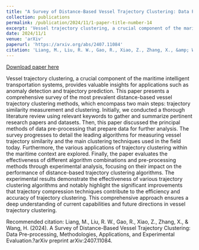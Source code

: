 ```yaml
---
title: "A Survey of Distance-Based Vessel Trajectory Clustering: Data Pre-processing, Methodologies, Applications, and Experimental Evaluation"
collection: publications
permalink: /publication/2024/11/1-paper-title-number-14
excerpt: 'Vessel trajectory clustering, a crucial component of the maritime intelligent transportation systems, provides valuable insights for applications such as anomaly detection and trajectory prediction. This paper presents a comprehensive survey of the most prevalent distance-based vessel trajectory clustering methods, which encompass two main steps: trajectory similarity measurement and clustering. Initially, we conducted a thorough literature review using relevant keywords to gather and summarize pertinent research papers and datasets. Then, this paper discussed the principal methods of data pre-processing that prepare data for further analysis. The survey progresses to detail the leading algorithms for measuring vessel trajectory similarity and the main clustering techniques used in the field today. Furthermore, the various applications of trajectory clustering within the maritime context are explored. Finally, the paper evaluates the effectiveness of different algorithm combinations and pre-processing methods through experimental analysis, focusing on their impact on the performance of distance-based trajectory clustering algorithms. The experimental results demonstrate the effectiveness of various trajectory clustering algorithms and notably highlight the significant improvements that trajectory compression techniques contribute to the efficiency and accuracy of trajectory clustering. This comprehensive approach ensures a deep understanding of current capabilities and future directions in vessel trajectory clustering.'
date: 2024/11/1
venue: 'arXiv'
paperurl: 'https://arxiv.org/abs/2407.11084'
citation: 'Liang, M., Liu, R. W., Gao, R., Xiao, Z., Zhang, X., &amp; Wang, H. (2024). A Survey of Distance-Based Vessel Trajectory Clustering: Data Pre-processing, Methodologies, Applications, and Experimental Evaluation.?arXiv preprint arXiv:2407.11084.'
---
```


<a href='https://arxiv.org/abs/2407.11084'>Download paper here</a>

Vessel trajectory clustering, a crucial component of the maritime intelligent transportation systems, provides valuable insights for applications such as anomaly detection and trajectory prediction. This paper presents a comprehensive survey of the most prevalent distance-based vessel trajectory clustering methods, which encompass two main steps: trajectory similarity measurement and clustering. Initially, we conducted a thorough literature review using relevant keywords to gather and summarize pertinent research papers and datasets. Then, this paper discussed the principal methods of data pre-processing that prepare data for further analysis. The survey progresses to detail the leading algorithms for measuring vessel trajectory similarity and the main clustering techniques used in the field today. Furthermore, the various applications of trajectory clustering within the maritime context are explored. Finally, the paper evaluates the effectiveness of different algorithm combinations and pre-processing methods through experimental analysis, focusing on their impact on the performance of distance-based trajectory clustering algorithms. The experimental results demonstrate the effectiveness of various trajectory clustering algorithms and notably highlight the significant improvements that trajectory compression techniques contribute to the efficiency and accuracy of trajectory clustering. This comprehensive approach ensures a deep understanding of current capabilities and future directions in vessel trajectory clustering.

Recommended citation: Liang, M., Liu, R. W., Gao, R., Xiao, Z., Zhang, X., & Wang, H. (2024). A Survey of Distance-Based Vessel Trajectory Clustering: Data Pre-processing, Methodologies, Applications, and Experimental Evaluation.?arXiv preprint arXiv:2407.11084.